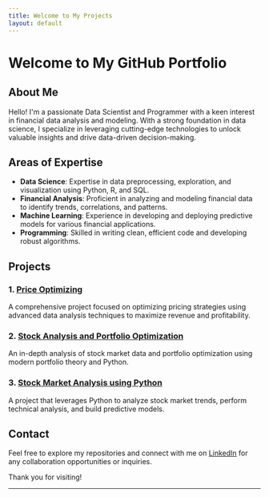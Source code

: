 ```yaml
---
title: Welcome to My Projects
layout: default
---
```


# Welcome to My GitHub Portfolio

## About Me

Hello! I'm a passionate Data Scientist and Programmer with a keen interest in financial data analysis and modeling. With a strong foundation in data science, I specialize in leveraging cutting-edge technologies to unlock valuable insights and drive data-driven decision-making.

## Areas of Expertise

- **Data Science**: Expertise in data preprocessing, exploration, and visualization using Python, R, and SQL.
- **Financial Analysis**: Proficient in analyzing and modeling financial data to identify trends, correlations, and patterns.
- **Machine Learning**: Experience in developing and deploying predictive models for various financial applications.
- **Programming**: Skilled in writing clean, efficient code and developing robust algorithms.

## Projects

### 1. [Price Optimizing](https://github.com/SaMoAAlamdari/Price-Optimizing)
A comprehensive project focused on optimizing pricing strategies using advanced data analysis techniques to maximize revenue and profitability.

### 2. [Stock Analysis and Portfolio Optimization](https://github.com/SaMoAAlamdari/Stock-Analysis-and-Portfolio-Optimization)
An in-depth analysis of stock market data and portfolio optimization using modern portfolio theory and Python.

### 3. [Stock Market Analysis using Python](https://github.com/SaMoAAlamdari/Stock-Market-Analysis-using-Python)
A project that leverages Python to analyze stock market trends, perform technical analysis, and build predictive models.

## Contact

Feel free to explore my repositories and connect with me on [LinkedIn](https://www.linkedin.com/in/your-profile/) for any collaboration opportunities or inquiries.

Thank you for visiting!

---

